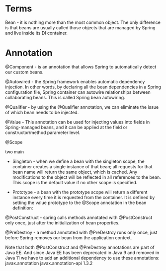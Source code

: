 # Terms
Bean - it is nothing more than the most common object. The only difference is that beans are usually called those objects that are managed by Spring and live inside its DI container.
# Annotation
@Component - is an annotation that allows Spring to automatically detect our custom beans.

@Autowired - the Spring framework enables automatic dependency injection. In other words, by declaring all the bean dependencies in a Spring configuration file, Spring container can autowire relationships between collaborating beans. This is called Spring bean autowiring.

@Qualifier - by using the @Qualifier annotation, we can eliminate the issue of which bean needs to be injected.

@Value - This annotation can be used for injecting values into fields in Spring-managed beans, and it can be applied at the field or constructor/method parameter level.

@Scope

two main 

- Singleton - when we define a bean with the singleton scope, the container creates a single instance of that bean; all requests for that bean name will return the same object, which is cached. Any modifications to the object will be reflected in all references to the bean. This scope is the default value if no other scope is specified.


- Prototype - a bean with the prototype scope will return a different instance every time it is requested from the container. It is defined by setting the value prototype to the @Scope annotation in the bean definition:

@PostConstruct - spring calls methods annotated with @PostConstruct only once, just after the initialization of bean properties.

@PreDestroy - a method annotated with @PreDestroy runs only once, just before Spring removes our bean from the application context.

Note that both @PostConstruct and @PreDestroy annotations are part of Java EE. And since Java EE has been deprecated in Java 9 and removed in Java 11 we have to add an additional dependency to use these annotations:
<dependency>
    <groupId>javax.annotation</groupId>
    <artifactId>javax.annotation-api</artifactId>
    <version>1.3.2</version>
</dependency>

